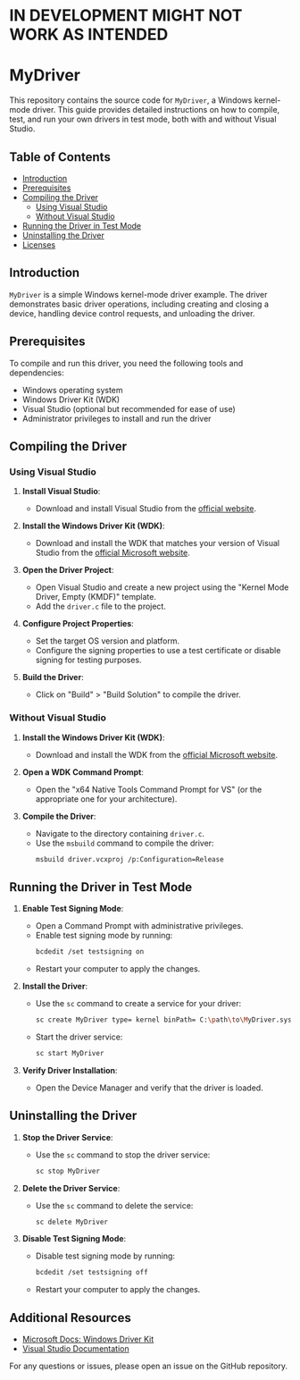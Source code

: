 # IN DEVELOPMENT MIGHT NOT WORK AS INTENDED



# MyDriver

This repository contains the source code for `MyDriver`, a Windows kernel-mode driver. This guide provides detailed instructions on how to compile, test, and run your own drivers in test mode, both with and without Visual Studio.

## Table of Contents
- [Introduction](#introduction)
- [Prerequisites](#prerequisites)
- [Compiling the Driver](#compiling-the-driver)
  - [Using Visual Studio](#using-visual-studio)
  - [Without Visual Studio](#without-visual-studio)
- [Running the Driver in Test Mode](#running-the-driver-in-test-mode)
- [Uninstalling the Driver](#uninstalling-the-driver)
- [Licenses](#licenses)

## Introduction

`MyDriver` is a simple Windows kernel-mode driver example. The driver demonstrates basic driver operations, including creating and closing a device, handling device control requests, and unloading the driver.

## Prerequisites

To compile and run this driver, you need the following tools and dependencies:

- Windows operating system
- Windows Driver Kit (WDK)
- Visual Studio (optional but recommended for ease of use)
- Administrator privileges to install and run the driver

## Compiling the Driver

### Using Visual Studio

1. **Install Visual Studio**:
   - Download and install Visual Studio from the [official website](https://visualstudio.microsoft.com/).

2. **Install the Windows Driver Kit (WDK)**:
   - Download and install the WDK that matches your version of Visual Studio from the [official Microsoft website](https://docs.microsoft.com/en-us/windows-hardware/drivers/download-the-wdk).

3. **Open the Driver Project**:
   - Open Visual Studio and create a new project using the "Kernel Mode Driver, Empty (KMDF)" template.
   - Add the `driver.c` file to the project.

4. **Configure Project Properties**:
   - Set the target OS version and platform.
   - Configure the signing properties to use a test certificate or disable signing for testing purposes.

5. **Build the Driver**:
   - Click on "Build" > "Build Solution" to compile the driver.

### Without Visual Studio

1. **Install the Windows Driver Kit (WDK)**:
   - Download and install the WDK from the [official Microsoft website](https://docs.microsoft.com/en-us/windows-hardware/drivers/download-the-wdk).

2. **Open a WDK Command Prompt**:
   - Open the "x64 Native Tools Command Prompt for VS" (or the appropriate one for your architecture).

3. **Compile the Driver**:
   - Navigate to the directory containing `driver.c`.
   - Use the `msbuild` command to compile the driver:
     ```sh
     msbuild driver.vcxproj /p:Configuration=Release
     ```

## Running the Driver in Test Mode

1. **Enable Test Signing Mode**:
   - Open a Command Prompt with administrative privileges.
   - Enable test signing mode by running:
     ```sh
     bcdedit /set testsigning on
     ```
   - Restart your computer to apply the changes.

2. **Install the Driver**:
   - Use the `sc` command to create a service for your driver:
     ```sh
     sc create MyDriver type= kernel binPath= C:\path\to\MyDriver.sys
     ```
   - Start the driver service:
     ```sh
     sc start MyDriver
     ```

3. **Verify Driver Installation**:
   - Open the Device Manager and verify that the driver is loaded.

## Uninstalling the Driver

1. **Stop the Driver Service**:
   - Use the `sc` command to stop the driver service:
     ```sh
     sc stop MyDriver
     ```

2. **Delete the Driver Service**:
   - Use the `sc` command to delete the service:
     ```sh
     sc delete MyDriver
     ```
 
3. **Disable Test Signing Mode**:
   - Disable test signing mode by running:
     ```sh
     bcdedit /set testsigning off
     ```
   - Restart your computer to apply the changes.

## Additional Resources

- [Microsoft Docs: Windows Driver Kit](https://docs.microsoft.com/en-us/windows-hardware/drivers/)
- [Visual Studio Documentation](https://docs.microsoft.com/en-us/visualstudio/)

For any questions or issues, please open an issue on the GitHub repository.
